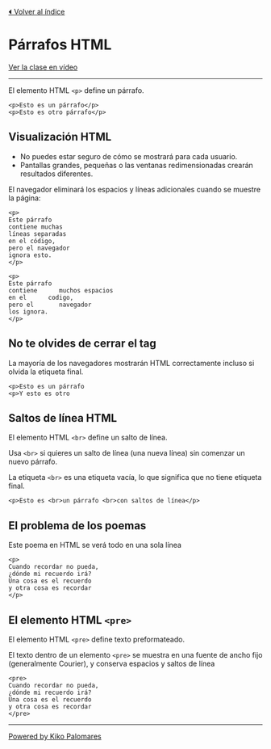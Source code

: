 [⏴ Volver al índice](../../README.md#índice-del-curso)

# Párrafos HTML

[Ver la clase en vídeo](https://kikopalomares.com/clases/como-crear-parrafos-en-html)

_____

El elemento HTML `<p>` define un párrafo.

    <p>Esto es un párrafo</p>
    <p>Esto es otro párrafo</p>

## Visualización HTML

- No puedes estar seguro de cómo se mostrará para cada usuario.
- Pantallas grandes, pequeñas o las ventanas redimensionadas crearán resultados diferentes.

El navegador eliminará los espacios y líneas adicionales cuando se muestre la página:

    <p>
    Este párrafo
    contiene muchas
    líneas separadas
    en el código,
    pero el navegador
    ignora esto.
    </p>

    <p>
    Este párrafo
    contiene      muchos espacios
    en el      codigo,
    pero el       navegador
    los ignora.
    </p>

## No te olvides de cerrar el tag

La mayoría de los navegadores mostrarán HTML correctamente incluso si olvida la etiqueta final.

    <p>Esto es un párrafo
    <p>Y esto es otro

## Saltos de línea HTML

El elemento HTML `<br>` define un salto de línea.

Usa `<br>` si quieres un salto de línea (una nueva línea) sin comenzar un nuevo párrafo.

La etiqueta `<br>` es una etiqueta vacía, lo que significa que no tiene etiqueta final.

    <p>Esto es <br>un párrafo <br>con saltos de línea</p>

## El problema de los poemas

Este poema en HTML se verá todo en una sola línea

    <p>
    Cuando recordar no pueda,
    ¿dónde mi recuerdo irá?
    Una cosa es el recuerdo
    y otra cosa es recordar
    </p>

## El elemento HTML `<pre>`

El elemento HTML `<pre>` define texto preformateado.

El texto dentro de un elemento `<pre>` se muestra en una fuente de ancho fijo (generalmente Courier), y conserva espacios y saltos de línea

    <pre>
    Cuando recordar no pueda,
    ¿dónde mi recuerdo irá?
    Una cosa es el recuerdo
    y otra cosa es recordar
    </pre>

------------
[Powered by Kiko Palomares](https://kikopalomares.com/)
